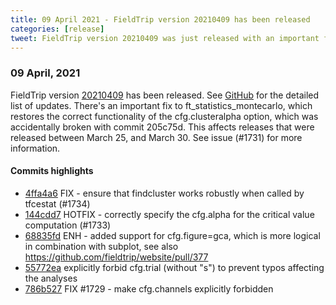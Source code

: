 ```yaml
---
title: 09 April 2021 - FieldTrip version 20210409 has been released
categories: [release]
tweet: FieldTrip version 20210409 was just released with an important fix to our Monte-Carlo statistical tests. This fix concerns FT versions from March 25th onwards. See http://www.fieldtriptoolbox.org/#09-april-2021
---
```


### 09 April, 2021

FieldTrip version [20210409](http://github.com/fieldtrip/fieldtrip/releases/tag/20210409) has been released.
See [GitHub](https://github.com/fieldtrip/fieldtrip/compare/20210330...20210409) for the detailed list of updates. There's an important fix to ft_statistics_montecarlo, which restores the correct functionality of the cfg.clusteralpha option, which was accidentally broken with commit 205c75d. This affects releases that were released between March 25, and March 30. See issue (#1731) for more information.

#### Commits highlights

- [4ffa4a6](http://github.com/fieldtrip/fieldtrip/commit/4ffa4a6) FIX - ensure that findcluster works robustly when called by tfcestat (#1734)
- [144cdd7](http://github.com/fieldtrip/fieldtrip/commit/144cdd7) HOTFIX - correctly specify the cfg.alpha for the critical value computation (#1733)
- [68835fd](http://github.com/fieldtrip/fieldtrip/commit/68835fd) ENH - added support for cfg.figure=gca, which is more logical in combination with subplot, see also https://github.com/fieldtrip/website/pull/377
- [55772ea](http://github.com/fieldtrip/fieldtrip/commit/55772ea) explicitly forbid cfg.trial (without "s") to prevent typos affecting the analyses
- [786b527](http://github.com/fieldtrip/fieldtrip/commit/786b527) FIX #1729 - make cfg.channels explicitly forbidden

